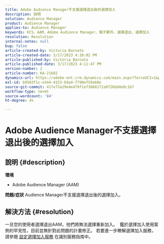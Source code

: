 ```yaml
---
title: Adobe Audience Manager不支援選擇退出後的選擇加入
description: 說明
solution: Audience Manager
product: Audience Manager
applies-to: Audience Manager
keywords: KCS、AAM、Adobe Audience Manager、電子郵件、選擇退出、選擇加入
resolution: Resolution
internal-notes: null
bug: false
article-created-by: Victoria Barnato
article-created-date: 3/17/2023 4:10:02 PM
article-published-by: Victoria Barnato
article-published-date: 3/17/2023 4:11:47 PM
version-number: 2
article-number: KA-21682
dynamics-url: https://adobe-ent.crm.dynamics.com/main.aspx?forceUCI=1&pagetype=entityrecord&etn=knowledgearticle&id=a73aa527-dec4-ed11-83ff-6045bd0065f9
exl-id: b9503f1c-e344-4153-b9a4-f790ef59a68e
source-git-commit: 41fe73a29e4e479f1ef3668171a9726bd4e8c1b7
workflow-type: tm+mt
source-wordcount: '84'
ht-degree: 4%

---
```


# Adobe Audience Manager不支援選擇退出後的選擇加入

## 說明 {#description}

<b>環境</b>
- Adobe Audience Manager (AAM)

<b>問題/症狀</b>
Audience Manager不支援選擇退出後的選擇加入。


## 解決方法 {#resolution}


一旦您的使用者選擇退出AAM，他們將無法選擇重新加入。  鑑於選擇加入使用案例的罕見性，目前並無針對此問題的計畫修正。 若要進一步瞭解選擇加入服務，請參閱 [設定選擇加入服務](https://experienceleague.adobe.com/docs/id-service/using/implementation/opt-in-service/getting-started.html) 在識別服務指南中。
